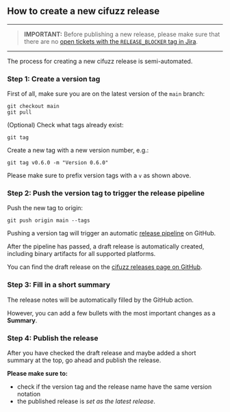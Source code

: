 ## How to create a new cifuzz release

---

> **IMPORTANT:** Before publishing a new release, please make sure that there
> are no [open tickets with the `RELEASE_BLOCKER` tag in
> Jira](https://code-intelligence.atlassian.net/issues/?jql=labels%20%3D%20%22RELEASE_BLOCKER%22).

---

The process for creating a new cifuzz release is semi-automated.

### Step 1: Create a version tag

First of all, make sure you are on the latest version of the `main` branch:

    git checkout main
    git pull

(Optional) Check what tags already exist:

    git tag

Create a new tag with a new version number, e.g.:

    git tag v0.6.0 -m "Version 0.6.0"

Please make sure to prefix version tags with a `v` as shown above.

### Step 2: Push the version tag to trigger the release pipeline

Push the new tag to origin:

    git push origin main --tags

Pushing a version tag will trigger an automatic [release
pipeline](https://github.com/adombeck/cifuzz/actions/workflows/pipeline_release.yml)
on GitHub.

After the pipeline has passed, a draft release is automatically created,
including binary artifacts for all supported platforms.

You can find the draft release on the [cifuzz releases page on
GitHub](https://github.com/adombeck/cifuzz/releases).

### Step 3: Fill in a short summary

The release notes will be automatically filled by the GitHub action.

However, you can add a few bullets with the most important changes as a
**Summary**.

### Step 4: Publish the release

After you have checked the draft release and maybe added a short summary at the
top, go ahead and publish the release.

**Please make sure to:**

- check if the version tag and the release name have the same version notation
- the published release is _set as the latest release_.
